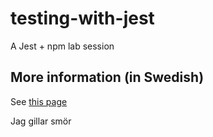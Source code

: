 # testing-with-jest
A Jest + npm lab session

## More information (in Swedish)
See [this page](https://mau-webb.github.io/resurser/da395a-vt25/6-utvecklingsmetodik/i1/)

Jag gillar smör